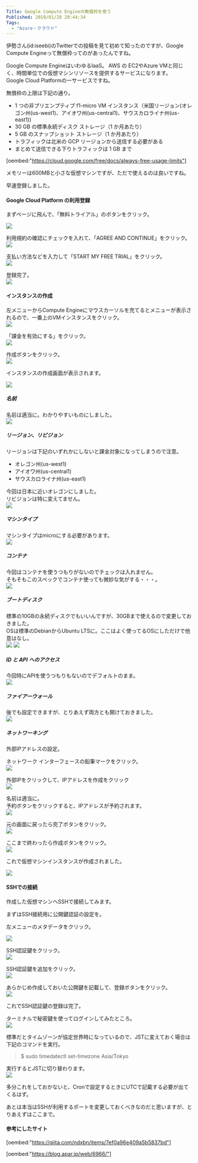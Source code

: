 ```yaml
---
Title: Google Compute Engineの無償枠を使う
Published: 2019/01/28 20:44:34
Tags:
  - "Azure・クラウド"
---
```

伊勢さん(id:iseebi)のTwitterでの投稿を見て初めて知ったのですが、Google Compute Engineって無償枠ってのがあったんですね。  

Google Compute EngineはいわゆるIaaS。 AWS の EC2やAzure VMと同じく、時間単位での仮想マシンリソースを提供するサービスになります。  
Google Cloud Platformの一サービスですね。  

無償枠の上限は下記の通り。  

* 1 つの非プリエンプティブ f1-micro VM インスタンス（米国リージョン(オレゴン州(us-west1)、アイオワ州(us-central1)、サウスカロライナ州(us-east1))  
* 30 GB の標準永続ディスク ストレージ（1 か月あたり）  
* 5 GB のスナップショット ストレージ（1 か月あたり）  
* トラフィックは北米の GCP リージョンから送信する必要がある
* まとめて送信できる下りトラフィックは 1 GB まで  

[oembed:"https://cloud.google.com/free/docs/always-free-usage-limits"]

メモリーは600MBと小さな仮想マシンですが、ただで使えるのは良いですね。  

早速登録しました。  

<!-- more -->



#### Google Cloud Platform の利用登録
まずページに飛んで、「無料トライアル」のボタンをクリック。  

![](20190128154954.jpg)   

利用規約の確認にチェックを入れて、「AGREE AND CONTINUE」をクリック。    
![](20190128155045.jpg) 

支払い方法などを入力して「START MY FREE TRIAL」をクリック。  
![](20190128155325.jpg) 

登録完了。  
![](20190128155428.jpg) 

#### インスタンスの作成

左メニューからCompute Engineにマウスカーソルを充てるとメニューが表示されるので、一番上のVMインスタンスをクリック。  
![](20190128155615.jpg)   

「課金を有効にする」をクリック。  
![](20190128160015.jpg) 

作成ボタンをクリック。  
![](20190128160257.jpg)   

インスタンスの作成画面が表示されます。  

![](20190128160347.jpg) 

##### 名前  
名前は適当に。わかりやすいものにしました。    
![](20190128160454.jpg)   

##### リージョン、リビジョン  
リージョンは下記のいずれかにしないと課金対象になってしまうので注意。  
* オレゴン州(us-west1)  
* アイオワ州(us-central1)  
* サウスカロライナ州(us-east1)

今回は日本に近いオレゴンにしました。  
リビジョンは特に変えてません。  
![](20190128160748.jpg) 

##### マシンタイプ  
マシンタイプはmicroにする必要があります。  
![](20190128160930.jpg) 

##### コンテナ  
今回はコンテナを使うつもりがないのでチェックは入れません。  
そもそもこのスペックでコンテナ使っても微妙な気がする・・・。   
![](20190128161043.jpg) 


##### ブートディスク  
標準の10GBの永続ディスクでもいいんですが、30GBまで使えるので変更しておきました。  
OSは標準のDebianからUbuntu LTSに。ここはよく使ってるOSにしただけで他意はなし。  
![](20190128161214.jpg) 
![](20190128161344.jpg) 

##### ID と API へのアクセス  
今回特にAPIを使うつもりもないのでデフォルトのまま。  
![](20190128161506.jpg)   

##### ファイアーウォール  
後でも設定できますが、とりあえず両方とも開けておきました。  
![](20190128161603.jpg) 

##### ネットワーキング  
外部IPアドレスの設定。  

ネットワーク インターフェースの鉛筆マークをクリック。  
![](20190128161835.jpg)   

外部IPをクリックして、IPアドレスを作成をクリック   
![](20190128162009.jpg) 

名前は適当に。  
予約ボタンをクリックすると、IPアドレスが予約されます。  
![](20190128162045.jpg)   

元の画面に戻ったら完了ボタンをクリック。  
![](20190128162205.jpg)   

ここまで終わったら作成ボタンをクリック。  
![](20190128162304.jpg)   

これで仮想マシンインスタンスが作成されました。  

![](20190128162456.jpg)   

#### SSHでの接続  

作成した仮想マシンへSSHで接続してみます。  

まずはSSH接続用に公開鍵認証の設定を。  

左メニューのメタデータをクリック。  

![](20190128170138.jpg) 

SSH認証鍵をクリック。  
![](20190128170227.jpg) 

SSH認証鍵を追加をクリック。  
![](20190128170432.jpg) 

あらかじめ作成しておいた公開鍵を記載して、登録ボタンをクリック。    
![](20190128170618.jpg) 

これでSSH認証鍵の登録は完了。  

ターミナルで秘密鍵を使ってログインしてみたところ。  
![](20190128172108.jpg) 

標準だとタイムゾーンが協定世界時になっているので、JSTに変えておく場合は下記のコマンドを実行。  
> $ sudo timedatectl set-timezone Asia/Tokyo  

実行するとJSTに切り替わります。  
![](20190128172145.jpg)   

多分これをしておかないと、Cronで設定するときにUTCで記載する必要が出てくるはず。  

あとは本当はSSHが利用するポートを変更しておくべきなのだと思いますが、とりあえずはここまで。  

#### 参考にしたサイト  

[oembed:"https://qiita.com/ndxbn/items/7ef0a96e409a5b5837bd"]  
 
[oembed:"https://blog.apar.jp/web/6966/"]

